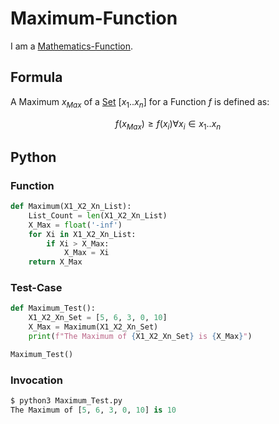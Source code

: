 # Maximum-Function

I am a [Mathematics-Function](12000060.md).

## Formula

A Maximum $x_{Max}$ of a [Set](60004.md) $[x_1..x_n]$ for a Function $f$ is defined as:

$$ f(x_{Max}) \ge f(x_i) \forall x_i \in x_1..x_n $$

## Python

### Function

```python
def Maximum(X1_X2_Xn_List):
	List_Count = len(X1_X2_Xn_List)
	X_Max = float('-inf')
	for Xi in X1_X2_Xn_List:
		if Xi > X_Max:
			X_Max = Xi
	return X_Max
```

### Test-Case

```python
def Maximum_Test():
	X1_X2_Xn_Set = [5, 6, 3, 0, 10]
	X_Max = Maximum(X1_X2_Xn_Set)
	print(f"The Maximum of {X1_X2_Xn_Set} is {X_Max}")

Maximum_Test()
```
### Invocation

```python
$ python3 Maximum_Test.py
The Maximum of [5, 6, 3, 0, 10] is 10
```
